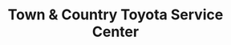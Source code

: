 ---
title: "Town & Country Toyota Service Center"
url: /charlotte/town-und-country-toyota-service-center/
shop: Autowerkstatt
---